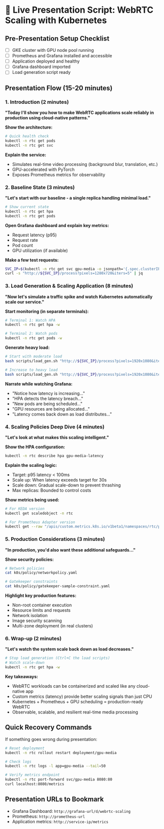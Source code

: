 # 🎤 Live Presentation Script: WebRTC Scaling with Kubernetes

## Pre-Presentation Setup Checklist
- [ ] GKE cluster with GPU node pool running
- [ ] Prometheus and Grafana installed and accessible  
- [ ] Application deployed and healthy
- [ ] Grafana dashboard imported
- [ ] Load generation script ready

## Presentation Flow (15-20 minutes)

### 1. Introduction (2 minutes)
**"Today I'll show you how to make WebRTC applications scale reliably in production using cloud-native patterns."**

**Show the architecture:**
```bash
# Quick health check
kubectl -n rtc get pods
kubectl -n rtc get svc
```

**Explain the service:**
- Simulates real-time video processing (background blur, translation, etc.)
- GPU-accelerated with PyTorch
- Exposes Prometheus metrics for observability

### 2. Baseline State (3 minutes)
**"Let's start with our baseline - a single replica handling minimal load."**

```bash
# Show current state
kubectl -n rtc get hpa
kubectl -n rtc get pods
```

**Open Grafana dashboard and explain key metrics:**
- Request latency (p95)
- Request rate
- Pod count
- GPU utilization (if available)

**Make a few test requests:**
```bash
SVC_IP=$(kubectl -n rtc get svc gpu-media -o jsonpath='{.spec.clusterIP}')
curl -s "http://${SVC_IP}/process?pixels=1280x720&iters=5" | jq
```

### 3. Load Generation & Scaling Application (8 minutes)
**"Now let's simulate a traffic spike and watch Kubernetes automatically scale our service."**

**Start monitoring (in separate terminals):**
```bash
# Terminal 1: Watch HPA
kubectl -n rtc get hpa -w

# Terminal 2: Watch pods
kubectl -n rtc get pods -w
```

**Generate heavy load:**
```bash
# Start with moderate load
bash scripts/load_gen.sh "http://${SVC_IP}/process?pixels=1920x1080&iters=10" 20 300

# Increase to heavy load
bash scripts/load_gen.sh "http://${SVC_IP}/process?pixels=1920x1080&iters=15" 40 600
```

**Narrate while watching Grafana:**
- "Notice how latency is increasing..."
- "HPA detects the latency breach..."
- "New pods are being scheduled..."
- "GPU resources are being allocated..."
- "Latency comes back down as load distributes..."

### 4. Scaling Policies Deep Dive (4 minutes)
**"Let's look at what makes this scaling intelligent."**

**Show the HPA configuration:**
```bash
kubectl -n rtc describe hpa gpu-media-latency
```

**Explain the scaling logic:**
- Target: p95 latency < 100ms
- Scale up: When latency exceeds target for 30s
- Scale down: Gradual scale-down to prevent thrashing
- Max replicas: Bounded to control costs

**Show metrics being used:**
```bash
# For KEDA version
kubectl get scaledobject -n rtc

# For Prometheus Adapter version  
kubectl get --raw "/apis/custom.metrics.k8s.io/v1beta1/namespaces/rtc/pods/*/app_latency_p95_seconds"
```

### 5. Production Considerations (3 minutes)
**"In production, you'd also want these additional safeguards..."**

**Show security policies:**
```bash
# Network policies
cat k8s/policy/networkpolicy.yaml

# Gatekeeper constraints
cat k8s/policy/gatekeeper-sample-constraint.yaml
```

**Highlight key production features:**
- Non-root container execution
- Resource limits and requests
- Network isolation
- Image security scanning
- Multi-zone deployment (in real clusters)

### 6. Wrap-up (2 minutes)
**"Let's watch the system scale back down as load decreases."**

```bash
# Stop load generation (Ctrl+C the load scripts)
# Watch scale-down
kubectl -n rtc get hpa -w
```

**Key takeaways:**
- WebRTC workloads can be containerized and scaled like any cloud-native app
- Custom metrics (latency) provide better scaling signals than just CPU
- Kubernetes + Prometheus + GPU scheduling = production-ready WebRTC
- Observable, scalable, and resilient real-time media processing

## Quick Recovery Commands
If something goes wrong during presentation:

```bash
# Reset deployment
kubectl -n rtc rollout restart deployment/gpu-media

# Check logs
kubectl -n rtc logs -l app=gpu-media --tail=50

# Verify metrics endpoint
kubectl -n rtc port-forward svc/gpu-media 8080:80
curl localhost:8080/metrics
```

## Presentation URLs to Bookmark
- Grafana Dashboard: `http://grafana-url/d/webrtc-scaling`
- Prometheus: `http://prometheus-url`
- Application metrics: `http://service-ip/metrics`
